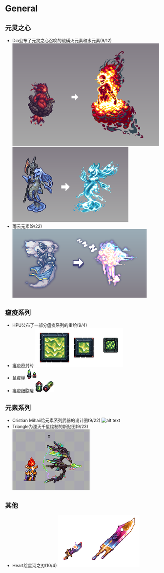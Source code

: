 # General

## 元灵之心
- Dia公布了元灵之心召唤的硫磺火元素和水元素(9/12)
  ![alt text](image_HotEBrimmy.png)  
  ![alt text](image_HotEAnahita.png)
- 雨云元素(9/22)
  ![alt text](image_HotECloud.png)

## 瘟疫系列
- HPU公布了一部分瘟疫系列的重绘(9/4)
- 瘟疫密封砖
  ![alt text](image_plaugeBrick.png)
- 鼠疫弹
  ![alt text](image_bubonicRound.png)
- 瘟疫细胞罐
  ![alt text](image_plaugeCellCanister.png)

## 元素系列
- Cristian Mihaii给元素系列武器的设计图(9/22)
  ![alt text](image_elemental.png)
- Triangle为湮灭千星绘制的新贴图(9/23)
  ![alt text](image_elementalBow.png)

## 其他
- Heart绘星河之刃(10/4)
  ![alt text](Galactus.png)